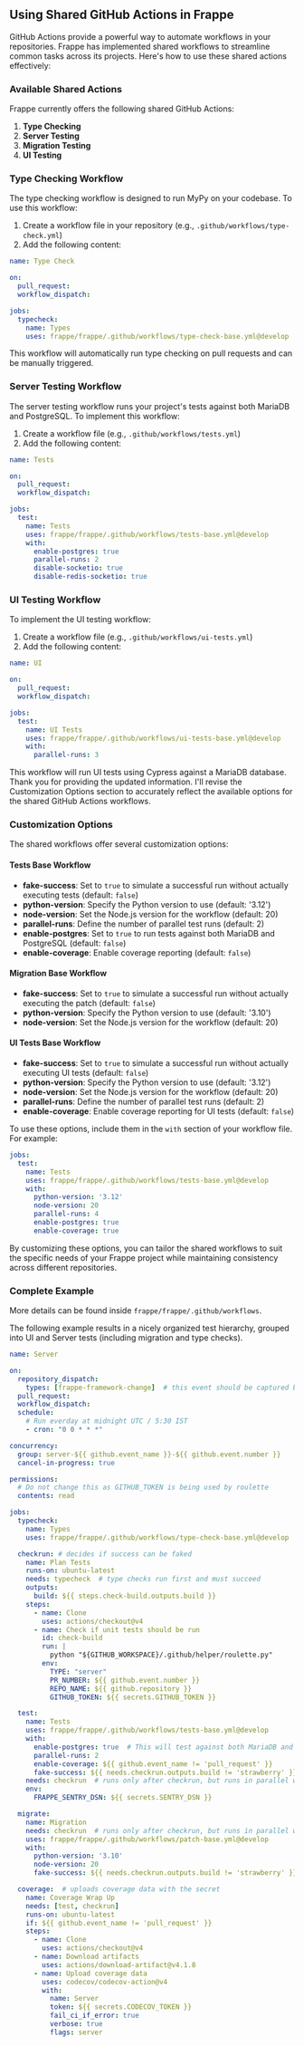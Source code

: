 ## Using Shared GitHub Actions in Frappe

GitHub Actions provide a powerful way to automate workflows in your repositories. Frappe has implemented shared workflows to streamline common tasks across its projects. Here's how to use these shared actions effectively:

### Available Shared Actions

Frappe currently offers the following shared GitHub Actions:

1. **Type Checking**
2. **Server Testing**
3. **Migration Testing**
4. **UI Testing**

### Type Checking Workflow

The type checking workflow is designed to run MyPy on your codebase. To use this workflow:

1. Create a workflow file in your repository (e.g., `.github/workflows/type-check.yml`)
2. Add the following content:

```yaml
name: Type Check

on:
  pull_request:
  workflow_dispatch:

jobs:
  typecheck:
    name: Types
    uses: frappe/frappe/.github/workflows/type-check-base.yml@develop
```

This workflow will automatically run type checking on pull requests and can be manually triggered.

### Server Testing Workflow

The server testing workflow runs your project's tests against both MariaDB and PostgreSQL. To implement this workflow:

1. Create a workflow file (e.g., `.github/workflows/tests.yml`)
2. Add the following content:

```yaml
name: Tests

on:
  pull_request:
  workflow_dispatch:

jobs:
  test:
    name: Tests
    uses: frappe/frappe/.github/workflows/tests-base.yml@develop
    with:
      enable-postgres: true
      parallel-runs: 2
      disable-socketio: true
      disable-redis-socketio: true
```

### UI Testing Workflow

To implement the UI testing workflow:

1. Create a workflow file (e.g., `.github/workflows/ui-tests.yml`)
2. Add the following content:

```yaml
name: UI

on:
  pull_request:
  workflow_dispatch:

jobs:
  test:
    name: UI Tests
    uses: frappe/frappe/.github/workflows/ui-tests-base.yml@develop
    with:
      parallel-runs: 3
```

This workflow will run UI tests using Cypress against a MariaDB database.
Thank you for providing the updated information. I'll revise the Customization Options section to accurately reflect the available options for the shared GitHub Actions workflows.

### Customization Options

The shared workflows offer several customization options:

#### Tests Base Workflow

- **fake-success**: Set to `true` to simulate a successful run without actually executing tests (default: `false`)
- **python-version**: Specify the Python version to use (default: '3.12')
- **node-version**: Set the Node.js version for the workflow (default: 20)
- **parallel-runs**: Define the number of parallel test runs (default: 2)
- **enable-postgres**: Set to `true` to run tests against both MariaDB and PostgreSQL (default: `false`)
- **enable-coverage**: Enable coverage reporting (default: `false`)

#### Migration Base Workflow

- **fake-success**: Set to `true` to simulate a successful run without actually executing the patch (default: `false`)
- **python-version**: Specify the Python version to use (default: '3.10')
- **node-version**: Set the Node.js version for the workflow (default: 20)

#### UI Tests Base Workflow

- **fake-success**: Set to `true` to simulate a successful run without actually executing UI tests (default: `false`)
- **python-version**: Specify the Python version to use (default: '3.12')
- **node-version**: Set the Node.js version for the workflow (default: 20)
- **parallel-runs**: Define the number of parallel test runs (default: 2)
- **enable-coverage**: Enable coverage reporting for UI tests (default: `false`)

To use these options, include them in the `with` section of your workflow file. For example:

```yaml
jobs:
  test:
    name: Tests
    uses: frappe/frappe/.github/workflows/tests-base.yml@develop
    with:
      python-version: '3.12'
      node-version: 20
      parallel-runs: 4
      enable-postgres: true
      enable-coverage: true
```

By customizing these options, you can tailor the shared workflows to suit the specific needs of your Frappe project while maintaining consistency across different repositories.

### Complete Example

More details can be found inside `frappe/frappe/.github/workflows`.

The following example results in a nicely organized test hierarchy, grouped into UI and Server tests (including migration and type checks).

```yaml
name: Server

on:
  repository_dispatch:
    types: [frappe-framework-change]  # this event should be captured by all frappe/* repos
  pull_request:
  workflow_dispatch:
  schedule:
    # Run everday at midnight UTC / 5:30 IST
    - cron: "0 0 * * *"

concurrency:
  group: server-${{ github.event_name }}-${{ github.event.number }}
  cancel-in-progress: true

permissions:
  # Do not change this as GITHUB_TOKEN is being used by roulette
  contents: read

jobs:
  typecheck:
    name: Types
    uses: frappe/frappe/.github/workflows/type-check-base.yml@develop

  checkrun: # decides if success can be faked
    name: Plan Tests
    runs-on: ubuntu-latest
    needs: typecheck  # type checks run first and must succeed
    outputs:
      build: ${{ steps.check-build.outputs.build }}
    steps:
      - name: Clone
        uses: actions/checkout@v4
      - name: Check if unit tests should be run
        id: check-build
        run: |
          python "${GITHUB_WORKSPACE}/.github/helper/roulette.py"
        env:
          TYPE: "server"
          PR_NUMBER: ${{ github.event.number }}
          REPO_NAME: ${{ github.repository }}
          GITHUB_TOKEN: ${{ secrets.GITHUB_TOKEN }}

  test:
    name: Tests
    uses: frappe/frappe/.github/workflows/tests-base.yml@develop
    with:
      enable-postgres: true  # This will test against both MariaDB and PostgreSQL
      parallel-runs: 2
      enable-coverage: ${{ github.event_name != 'pull_request' }}
      fake-success: ${{ needs.checkrun.outputs.build != 'strawberry' }}
    needs: checkrun  # runs only after checkrun, but runs in parallel with migrate
    env:
      FRAPPE_SENTRY_DSN: ${{ secrets.SENTRY_DSN }}

  migrate:
    name: Migration
    needs: checkrun  # runs only after checkrun, but runs in parallel with migrate
    uses: frappe/frappe/.github/workflows/patch-base.yml@develop
    with:
      python-version: '3.10'
      node-version: 20
      fake-success: ${{ needs.checkrun.outputs.build != 'strawberry' }}

  coverage:  # uploads coverage data with the secret
    name: Coverage Wrap Up
    needs: [test, checkrun]
    runs-on: ubuntu-latest
    if: ${{ github.event_name != 'pull_request' }}
    steps:
      - name: Clone
        uses: actions/checkout@v4
      - name: Download artifacts
        uses: actions/download-artifact@v4.1.8
      - name: Upload coverage data
        uses: codecov/codecov-action@v4
        with:
          name: Server
          token: ${{ secrets.CODECOV_TOKEN }}
          fail_ci_if_error: true
          verbose: true
          flags: server
```